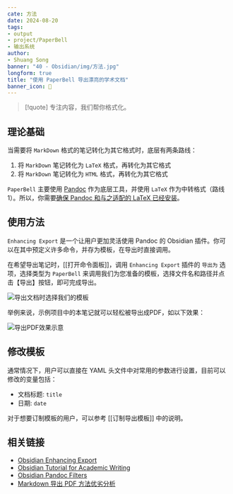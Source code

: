 ```yaml
---
cate: 方法
date: 2024-08-20
tags:
- output
- project/PaperBell
- 输出系统
author:
- Shuang Song
banner: "40 - Obsidian/img/方法.jpg"
longform: true
title: "使用 PaperBell 导出漂亮的学术文档"
banner_icon: 🧭
---
```


> [!quote]
> 专注内容，我们帮你格式化。

## 理论基础

当需要将 `MarkDown` 格式的笔记转化为其它格式时，底层有两条路线：

1. 将 `MarkDown` 笔记转化为 `LaTeX` 格式，再转化为其它格式
2. 将 `MarkDown` 笔记转化为 `HTML` 格式，再转化为其它格式

`PaperBell` 主要使用 [Pandoc](https://pandoc.org/) 作为底层工具，并使用 `LaTeX` 作为中转格式（路线1）。所以，你需要[确保 Pandoc 和与之适配的 LaTeX 已经安装](https://pandoc.org/installing.html)。

## 使用方法

`Enhancing Export` 是一个让用户更加灵活使用 Pandoc 的 Obsidian 插件。你可以在其中预定义许多命令，并存为模板，在导出时直接调用。

在希望导出笔记时，[[打开命令面板]]，调用 `Enhancing Export` 插件的 `导出为` 选项，选择类型为 `PaperBell` 来调用我们为您准备的模板，选择文件名和路径并点击【导出】按钮，即可完成导出。

![导出文档时选择我们的模板](https://songshgeo-picgo-1302043007.cos.ap-beijing.myqcloud.com/uPic/CleanShot%202025-01-21%20at%2009.06.40@2x.png)

举例来说，示例项目中的本笔记就可以轻松被导出成PDF，如以下效果：

![导出PDF效果示意](https://songshgeo-picgo-1302043007.cos.ap-beijing.myqcloud.com/uPic/CleanShot%202025-01-21%20at%2009.53.34@2x.png)

## 修改模板

通常情况下，用户可以直接在 YAML 头文件中对常用的参数进行设置，目前可以修改的变量包括：

- 文档标题: `title`
- 日期: `date`

对于想要订制模板的用户，可以参考 [[订制导出模板]] 中的说明。

## 相关链接

- [Obsidian Enhancing Export](https://github.com/mokeyish/obsidian-enhancing-export)
- [Obsidian Tutorial for Academic Writing](https://betterhumans.pub/obsidian-tutorial-for-academic-writing-87b038060522)
- [Obsidian Pandoc Filters](https://github.com/zcysxy/obsidian-pandoc-filters)
- [Markdown 导出 PDF 方法优劣分析](https://github.com/scott180/docsify-blog/blob/master/docs/%E7%BC%96%E7%A8%8B/%E8%B5%84%E6%96%99/markdown%E5%AF%BC%E5%87%BApdf%E6%96%B9%E6%B3%95%E4%BC%98%E5%8A%A3%E5%88%86%E6%9E%90.md)
